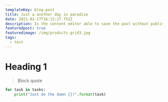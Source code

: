 ```yaml
---
templateKey: blog-post
title: Just a another day in paradise
date: 2021-02-17T16:12:27.751Z
description: Is the content editor able to save the post without publishig?
featuredpost: true
featuredimage: /img/products-grid3.jpg
tags:
  - test
---
```

# Heading 1

> Block quote

```python
for task in tasks:
    print("Just do the damn {}!".format(task)
```
